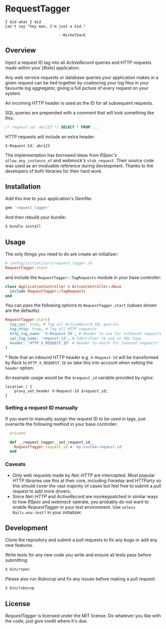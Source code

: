 # RequestTagger

```
I did what I did
Can't say "hey man, I'm just a kid."

                        --Nickelback
```

## Overview

Inject a request ID tag into all _ActiveRecord_ queries and HTTP requests made within your [_Rails_] application.

Any web service requests or database queries your application makes in a given request can be tied together by coalescing your log files in your favourite log aggregator, giving a full picture of every request on your system.

An incoming HTTP header is used as the ID for all subsequent requests.

SQL queries are prepended with a comment that will look something like this:

```sql
/* request-id: abc123 */ SELECT * FROM ...
```

HTTP requests will include an extra header:

```
X-Request-Id: abc123
```

The implementation has borrowed ideas from _RSpec's_ `allow_any_instance_of` and _webmock's_ `stub_request`. Their source code was used as an invaluable reference during development. Thanks to the developers of both libraries for their hard work.

## Installation

Add this line to your application's Gemfile:

```ruby
gem 'request_tagger'
```

And then rebuild your bundle:

```bash
$ bundle install
```

## Usage

The only things you need to do are create an initializer:

```ruby
# config/initializers/request_tagger.rb
RequestTagger.start
```

and include the `RequestTagger::TagRequests` module in your base controller:

```ruby
class ApplicationController < ActionController::Base
  include RequestTagger::TagRequests
end
```

You can pass the following options to `RequestTagger.start` (values shown are the defaults):

```ruby
RequestTagger.start(
  tag_sql: true, # Tag all ActiveRecord SQL queries
  tag_http: true, # Tag all HTTP requests
  http_tag_name: 'X-Request-Id', # Header to use for outbound requests
  sql_tag_name: 'request-id', # Identifier to use in SQL tags
  header: 'HTTP_X_REQUEST_ID' # Header to watch for inbound requests*
)
```

\* Note that an inbound HTTP header e.g. `X-Request-Id` will be transformed by Rack to `HTTP_X_REQUEST_ID` so take this into account when setting the `header` option.

An example usage would be the `$request_id` variable provided by _nginx_:

```
location / {
    proxy_set_header X-Request-Id $request_id;
}
```

### Setting a request ID manually

If you want to manually assign the request ID to be used in tags, just overwrite the following method in your base controller:

```ruby
  private

  def __request_tagger__set_request_id__
    RequestTagger.request_id = 'my-custom-request-id'
  end
```

### Caveats

- Only web requests made by _Net::HTTP_ are intercepted. Most popular HTTP libraries use this at their core, including _Faraday_ and _HTTParty_ so this should cover the vast majority of cases but feel free to submit a pull request to add more drivers.
- Since _Net::HTTP_ and _ActiveRecord_ are monkeypatched in similar ways to how _RSpec_ and _webmock_ operate, you probably do not want to enable _RequestTagger_ in your test environment. Use `unless Rails.env.test?` in your initializer.

## Development

Clone the repository and submit a pull requests to fix any bugs or add any new features.

Write tests for any new code you write and ensure all tests pass before submitting:

```bash
$ bin/rspec
```

Please also run _Rubocop_ and fix any issues before making a pull request:

```bash
$ bin/rubocop
```

## License

_RequestTagger_ is licensed under the MIT license. Do whatever you like with the code, just give credit where it's due.
